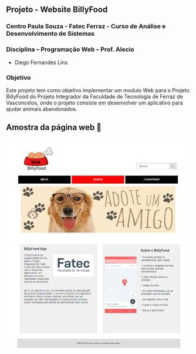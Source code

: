 ## Projeto - Website BillyFood
### Centro Paula Souza - Fatec Ferraz - Curso de Análise e Desenvolvimento de Sistemas
### Disciplina – Programação Web – Prof. Alecio

- Diego Fernandes Lins

### Objetivo
Este projeto tem como objetivo implementar um modulo Web para o Projeto BillyFood do Projeto Integrador da Faculdade de Tecnologia de Ferraz de Vasconcelos, onde o projeto consiste em desenvolver um aplicativo para ajudar animais abandonados.


## Amostra da página web 🔭 

![](git1.png)
![](git3.png)
